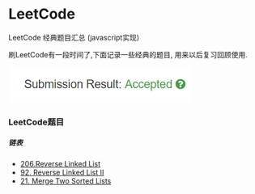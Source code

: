 # LeetCode
LeetCode 经典题目汇总 (javascript实现)

刷LeetCode有一段时间了,下面记录一些经典的题目, 用来以后复习回顾使用.

![Alt text](./img/accepted.png)

### LeetCode题目

##### 链表
- [206.Reverse Linked List](./LeetCode/206.ReverseLinkedList.js)
- [92. Reverse Linked List II](./LeetCode/92.ReverseLinkedListII.js)
- [21. Merge Two Sorted Lists](./LeetCode/21.MergeTwoSortedLists.js)